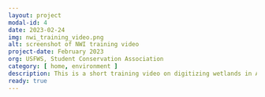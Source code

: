 ```yaml
---
layout: project
modal-id: 4
date: 2023-02-24
img: nwi_training_video.png
alt: screenshot of NWI training video
project-date: February 2023
org: USFWS, Student Conservation Association
category: [ home, environment ]
description: This is a short training video on digitizing wetlands in ArcGIS Pro, made for the National Wetlands Inventory. I adapted it from a portion of my final presentation to USFWS and US Air Force stakeholders about mapping the wetlands on Joint-Base Elmendorf Richardson after a request from the audience. <a href="materials/NWI_digitizing_training_video_20230223.mp4">Watch it here!</a>
ready: true
---
```

